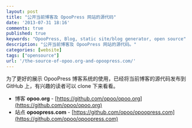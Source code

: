 ```yaml
---
layout: post
title: "公开当前博客及 OpooPress 网站的源代码"
date: '2013-07-31 18:16'
comments: true
published: true
keywords: "OpooPress, Blog, static site/blog generator, open source"
description: "公开当前博客及 OpooPress 网站的源代码。"
categories: [website]
tags: ["opensource"]
url: '/the-source-of-opoo.org-and-opoopress.com/'
---
```


为了更好的展示 OpooPress 博客系统的使用，已经将当前博客的源代码发布到 GitHub 上，有兴趣的读者可以 clone 下来看看。

* 博客 **opoo.org** - [https://github.com/opoo/opoo.org](https://github.com/opoo/opoo.org)
* 站点 **opoopress.com** - [https://github.com/opoo/opoopress.com](https://github.com/opoo/opoopress.com)

